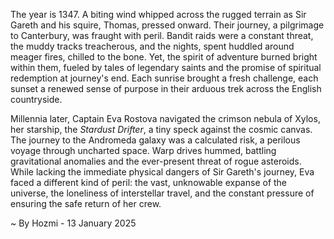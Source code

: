 
The year is 1347.  A biting wind whipped across the rugged terrain as Sir Gareth and his squire, Thomas, pressed onward.  Their journey, a pilgrimage to Canterbury, was fraught with peril.  Bandit raids were a constant threat, the muddy tracks treacherous, and the nights, spent huddled around meager fires, chilled to the bone.  Yet, the spirit of adventure burned bright within them, fueled by tales of legendary saints and the promise of spiritual redemption at journey's end.  Each sunrise brought a fresh challenge, each sunset a renewed sense of purpose in their arduous trek across the English countryside.


Millennia later, Captain Eva Rostova navigated the crimson nebula of Xylos, her starship, the *Stardust Drifter*, a tiny speck against the cosmic canvas.  The journey to the Andromeda galaxy was a calculated risk, a perilous voyage through uncharted space.  Warp drives hummed, battling gravitational anomalies and the ever-present threat of rogue asteroids.  While lacking the immediate physical dangers of Sir Gareth's journey, Eva faced a different kind of peril: the vast, unknowable expanse of the universe, the loneliness of interstellar travel, and the constant pressure of ensuring the safe return of her crew.

~ By Hozmi - 13 January 2025
